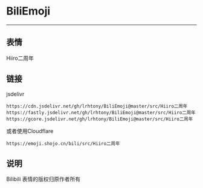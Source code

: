 # BiliEmoji
---
## 表情
Hiiro二周年
## 链接
jsdelivr
```
https://cdn.jsdelivr.net/gh/lrhtony/BiliEmoji@master/src/Hiiro二周年
https://fastly.jsdelivr.net/gh/lrhtony/BiliEmoji@master/src/Hiiro二周年
https://gcore.jsdelivr.net/gh/lrhtony/BiliEmoji@master/src/Hiiro二周年
```
或者使用Cloudflare
```
https://emoji.shojo.cn/bili/src/Hiiro二周年
```
## 说明
Bilibili 表情的版权归原作者所有
